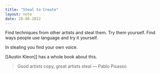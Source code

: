 ```yaml
---
title: "Steal to Create"
layout: note
date: 28-08-2022
---
```


Find techniques from other artists and steal them. Try them yourself. Find ways people use language and try it yourself.

In stealing you find your own voice.

[[Austin Kleon]] has a whole book about this.

> Good artists copy, great artists steal
> — Pablo Pisasso
